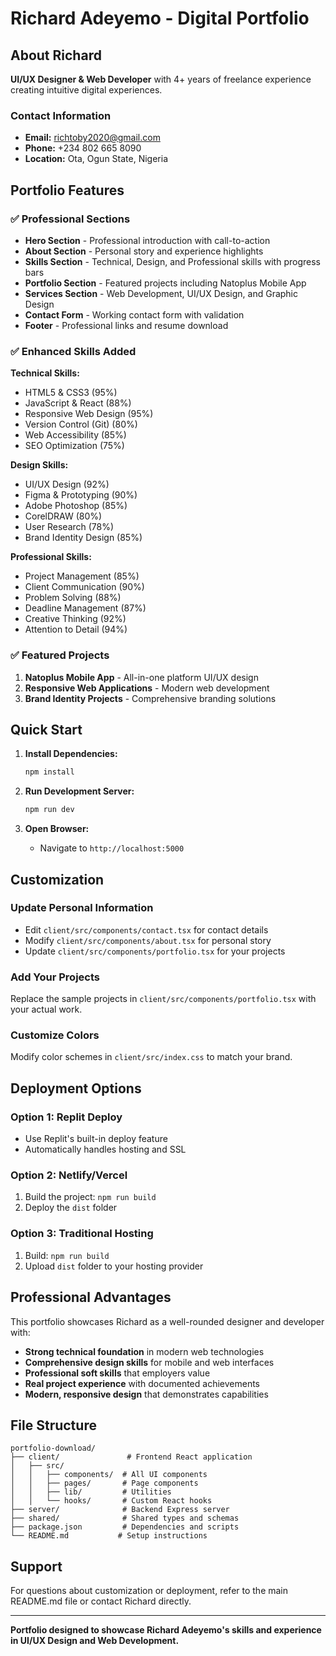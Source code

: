 # Richard Adeyemo - Digital Portfolio

## About Richard
**UI/UX Designer & Web Developer** with 4+ years of freelance experience creating intuitive digital experiences.

### Contact Information
- **Email:** richtoby2020@gmail.com
- **Phone:** +234 802 665 8090
- **Location:** Ota, Ogun State, Nigeria

## Portfolio Features

### ✅ Professional Sections
- **Hero Section** - Professional introduction with call-to-action
- **About Section** - Personal story and experience highlights
- **Skills Section** - Technical, Design, and Professional skills with progress bars
- **Portfolio Section** - Featured projects including Natoplus Mobile App
- **Services Section** - Web Development, UI/UX Design, and Graphic Design
- **Contact Form** - Working contact form with validation
- **Footer** - Professional links and resume download

### ✅ Enhanced Skills Added
**Technical Skills:**
- HTML5 & CSS3 (95%)
- JavaScript & React (88%)
- Responsive Web Design (95%)
- Version Control (Git) (80%)
- Web Accessibility (85%)
- SEO Optimization (75%)

**Design Skills:**
- UI/UX Design (92%)
- Figma & Prototyping (90%)
- Adobe Photoshop (85%)
- CorelDRAW (80%)
- User Research (78%)
- Brand Identity Design (85%)

**Professional Skills:**
- Project Management (85%)
- Client Communication (90%)
- Problem Solving (88%)
- Deadline Management (87%)
- Creative Thinking (92%)
- Attention to Detail (94%)

### ✅ Featured Projects
1. **Natoplus Mobile App** - All-in-one platform UI/UX design
2. **Responsive Web Applications** - Modern web development
3. **Brand Identity Projects** - Comprehensive branding solutions

## Quick Start

1. **Install Dependencies:**
   ```bash
   npm install
   ```

2. **Run Development Server:**
   ```bash
   npm run dev
   ```

3. **Open Browser:**
   - Navigate to `http://localhost:5000`

## Customization

### Update Personal Information
- Edit `client/src/components/contact.tsx` for contact details
- Modify `client/src/components/about.tsx` for personal story
- Update `client/src/components/portfolio.tsx` for your projects

### Add Your Projects
Replace the sample projects in `client/src/components/portfolio.tsx` with your actual work.

### Customize Colors
Modify color schemes in `client/src/index.css` to match your brand.

## Deployment Options

### Option 1: Replit Deploy
- Use Replit's built-in deploy feature
- Automatically handles hosting and SSL

### Option 2: Netlify/Vercel
1. Build the project: `npm run build`
2. Deploy the `dist` folder

### Option 3: Traditional Hosting
1. Build: `npm run build`
2. Upload `dist` folder to your hosting provider

## Professional Advantages

This portfolio showcases Richard as a well-rounded designer and developer with:
- **Strong technical foundation** in modern web technologies
- **Comprehensive design skills** for mobile and web interfaces
- **Professional soft skills** that employers value
- **Real project experience** with documented achievements
- **Modern, responsive design** that demonstrates capabilities

## File Structure

```
portfolio-download/
├── client/               # Frontend React application
│   ├── src/
│   │   ├── components/  # All UI components
│   │   ├── pages/       # Page components
│   │   ├── lib/         # Utilities
│   │   └── hooks/       # Custom React hooks
├── server/              # Backend Express server
├── shared/              # Shared types and schemas
├── package.json         # Dependencies and scripts
└── README.md           # Setup instructions
```

## Support

For questions about customization or deployment, refer to the main README.md file or contact Richard directly.

---

**Portfolio designed to showcase Richard Adeyemo's skills and experience in UI/UX Design and Web Development.**